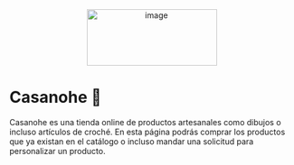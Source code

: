 <div align="center">
  <img src="https://github.com/cesiouvas/casanohe-sv/assets/102948468/45a98bbe-37ec-4b1c-9d01-6a594ce7d056" alt="image" style="width:230px;height:100px;">
</div>

# Casanohe 🧶
Casanohe es una tienda online de productos artesanales como dibujos o incluso artículos de croché. En esta página podrás comprar los productos que ya existan en el catálogo o incluso mandar una solicitud para personalizar un producto.
